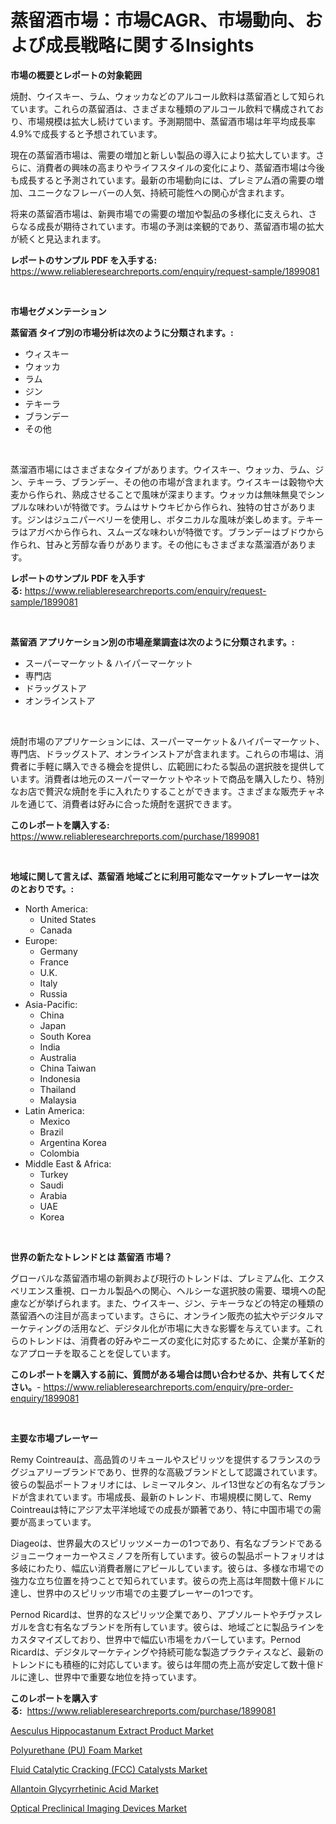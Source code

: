 <p><h1>蒸留酒市場：市場CAGR、市場動向、および成長戦略に関するInsights</h1></p><p><strong>市場の概要とレポートの対象範囲</strong></p>
<p><p>焼酎、ウイスキー、ラム、ウォッカなどのアルコール飲料は蒸留酒として知られています。これらの蒸留酒は、さまざまな種類のアルコール飲料で構成されており、市場規模は拡大し続けています。予測期間中、蒸留酒市場は年平均成長率4.9%で成長すると予想されています。</p><p>現在の蒸留酒市場は、需要の増加と新しい製品の導入により拡大しています。さらに、消費者の興味の高まりやライフスタイルの変化により、蒸留酒市場は今後も成長すると予測されています。最新の市場動向には、プレミアム酒の需要の増加、ユニークなフレーバーの人気、持続可能性への関心が含まれます。</p><p>将来の蒸留酒市場は、新興市場での需要の増加や製品の多様化に支えられ、さらなる成長が期待されています。市場の予測は楽観的であり、蒸留酒市場の拡大が続くと見込まれます。</p></p>
<p><strong>レポートのサンプル PDF を入手する:</strong> <a href="https://www.reliableresearchreports.com/enquiry/request-sample/1899081">https://www.reliableresearchreports.com/enquiry/request-sample/1899081</a></p>
<p>&nbsp;</p>
<p><strong>市場セグメンテーション</strong></p>
<p><strong>蒸留酒 タイプ別の市場分析は次のように分類されます。:</strong></p>
<p><ul><li>ウィスキー</li><li>ウォッカ</li><li>ラム</li><li>ジン</li><li>テキーラ</li><li>ブランデー</li><li>その他</li></ul></p>
<p>&nbsp;</p>
<p><p>蒸溜酒市場にはさまざまなタイプがあります。ウイスキー、ウォッカ、ラム、ジン、テキーラ、ブランデー、その他の市場が含まれます。ウイスキーは穀物や大麦から作られ、熟成させることで風味が深まります。ウォッカは無味無臭でシンプルな味わいが特徴です。ラムはサトウキビから作られ、独特の甘さがあります。ジンはジュニパーベリーを使用し、ボタニカルな風味が楽しめます。テキーラはアガベから作られ、スムーズな味わいが特徴です。ブランデーはブドウから作られ、甘みと芳醇な香りがあります。その他にもさまざまな蒸溜酒があります。</p></p>
<p><strong>レポートのサンプル PDF を入手する:</strong>&nbsp;<a href="https://www.reliableresearchreports.com/enquiry/request-sample/1899081">https://www.reliableresearchreports.com/enquiry/request-sample/1899081</a></p>
<p>&nbsp;</p>
<p><strong> 蒸留酒 アプリケーション別の市場産業調査は次のように分類されます。:</strong></p>
<p><ul><li>スーパーマーケット & ハイパーマーケット</li><li>専門店</li><li>ドラッグストア</li><li>オンラインストア</li></ul></p>
<p>&nbsp;</p>
<p><p>焼酎市場のアプリケーションには、スーパーマーケット＆ハイパーマーケット、専門店、ドラッグストア、オンラインストアが含まれます。これらの市場は、消費者に手軽に購入できる機会を提供し、広範囲にわたる製品の選択肢を提供しています。消費者は地元のスーパーマーケットやネットで商品を購入したり、特別なお店で贅沢な焼酎を手に入れたりすることができます。さまざまな販売チャネルを通じて、消費者は好みに合った焼酎を選択できます。</p></p>
<p><strong>このレポートを購入する:</strong>&nbsp; <a href="https://www.reliableresearchreports.com/purchase/1899081">https://www.reliableresearchreports.com/purchase/1899081</a></p>
<p>&nbsp;</p>
<p><strong>地域に関して言えば、蒸留酒 地域ごとに利用可能なマーケットプレーヤーは次のとおりです。:</strong></p>
<p><ul>
    <li>
        North America:
        <ul>
            <li>United States</li>
            <li>Canada</li>
        </ul>
    </li>
    <li>
        Europe:
        <ul>
            <li>Germany</li>
            <li>France</li>
            <li>U.K.</li>
            <li>Italy</li>
            <li>Russia</li>
        </ul>
    </li>
    <li>
        Asia-Pacific:
        <ul>
            <li>China</li>
            <li>Japan</li>
            <li>South Korea</li>
            <li>India</li>
            <li>Australia</li>
            <li>China Taiwan</li>
            <li>Indonesia</li>
            <li>Thailand</li>
            <li>Malaysia</li>
        </ul>
    </li>
    <li>
        Latin America:
        <ul>
            <li>Mexico</li>
            <li>Brazil</li>
            <li>Argentina Korea</li>
            <li>Colombia</li>
        </ul>
    </li>
    <li>
        Middle East & Africa:
        <ul>
            <li>Turkey</li>
            <li>Saudi</li>
            <li>Arabia</li>
            <li>UAE</li>
            <li>Korea</li>
        </ul>
    </li>
    </ul></p>
<p>&nbsp;</p>
<p><strong>世界の新たなトレンドとは 蒸留酒 市場？</strong></p>
<p><p>グローバルな蒸留酒市場の新興および現行のトレンドは、プレミアム化、エクスペリエンス重視、ローカル製品への関心、ヘルシーな選択肢の需要、環境への配慮などが挙げられます。また、ウイスキー、ジン、テキーラなどの特定の種類の蒸留酒への注目が高まっています。さらに、オンライン販売の拡大やデジタルマーケティングの活用など、デジタル化が市場に大きな影響を与えています。これらのトレンドは、消費者の好みやニーズの変化に対応するために、企業が革新的なアプローチを取ることを促しています。</p></p>
<p><strong>このレポートを購入する前に、質問がある場合は問い合わせるか、共有してください。</strong>- <a href="https://www.reliableresearchreports.com/enquiry/pre-order-enquiry/1899081">https://www.reliableresearchreports.com/enquiry/pre-order-enquiry/1899081</a></p>
<p>&nbsp;</p>
<p><strong>主要な市場プレーヤー</strong></p>
<p><p>Remy Cointreauは、高品質のリキュールやスピリッツを提供するフランスのラグジュアリーブランドであり、世界的な高級ブランドとして認識されています。彼らの製品ポートフォリオには、レミーマルタン、ルイ13世などの有名なブランドが含まれています。市場成長、最新のトレンド、市場規模に関して、Remy Cointreauは特にアジア太平洋地域での成長が顕著であり、特に中国市場での需要が高まっています。</p><p>Diageoは、世界最大のスピリッツメーカーの1つであり、有名なブランドであるジョニーウォーカーやスミノフを所有しています。彼らの製品ポートフォリオは多岐にわたり、幅広い消費者層にアピールしています。彼らは、多様な市場での強力な立ち位置を持つことで知られています。彼らの売上高は年間数十億ドルに達し、世界中のスピリッツ市場での主要プレーヤーの1つです。</p><p>Pernod Ricardは、世界的なスピリッツ企業であり、アブソルートやチヴァスレガルを含む有名なブランドを所有しています。彼らは、地域ごとに製品ラインをカスタマイズしており、世界中で幅広い市場をカバーしています。Pernod Ricardは、デジタルマーケティングや持続可能な製造プラクティスなど、最新のトレンドにも積極的に対応しています。彼らは年間の売上高が安定して数十億ドルに達し、世界中で重要な地位を持っています。</p></p>
<p><strong>このレポートを購入する:</strong>&nbsp;&nbsp;<a href="https://www.reliableresearchreports.com/purchase/1899081">https://www.reliableresearchreports.com/purchase/1899081</a></p>
<p><p><a href="https://issuu.com/reportprime-2/docs/aesculus-hippocastanum-extract-product-market-size">Aesculus Hippocastanum Extract Product Market</a></p><p><a href="https://github.com/vimar16th/Market-Research-Report-List-3/blob/main/polyurethane-pu-foam-market.md">Polyurethane (PU) Foam Market</a></p><p><a href="https://github.com/luckyshygirl/Market-Research-Report-List-3/blob/main/fluid-catalytic-cracking-fcc-catalysts-market.md">Fluid Catalytic Cracking (FCC) Catalysts Market</a></p><p><a href="https://issuu.com/reportprime-2/docs/allantoin-glycyrrhetinic-acid-market-size-2030.ppt">Allantoin Glycyrrhetinic Acid Market</a></p><p><a href="https://shimmer-gardenia-37a.notion.site/Optical-Preclinical-Imaging-Devices-Market-Dynamics-2024-2031-Also-about-Its-Market-Trends-Project-79dc7f80b4ee4bf1930c9969fb7ced65">Optical Preclinical Imaging Devices Market</a></p></p>